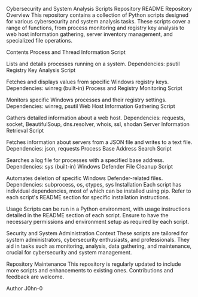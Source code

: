 Cybersecurity and System Analysis Scripts Repository README
Repository Overview
This repository contains a collection of Python scripts designed for various cybersecurity and system analysis tasks. These scripts cover a range of functions, from process monitoring and registry key analysis to web host information gathering, server inventory management, and specialized file operations.

Contents
Process and Thread Information Script

Lists and details processes running on a system.
Dependencies: psutil
Registry Key Analysis Script

Fetches and displays values from specific Windows registry keys.
Dependencies: winreg (built-in)
Process and Registry Monitoring Script

Monitors specific Windows processes and their registry settings.
Dependencies: winreg, psutil
Web Host Information Gathering Script

Gathers detailed information about a web host.
Dependencies: requests, socket, BeautifulSoup, dns.resolver, whois, ssl, shodan
Server Information Retrieval Script

Fetches information about servers from a JSON file and writes to a text file.
Dependencies: json, requests
Process Base Address Search Script

Searches a log file for processes with a specified base address.
Dependencies: sys (built-in)
Windows Defender File Cleanup Script

Automates deletion of specific Windows Defender-related files.
Dependencies: subprocess, os, ctypes, sys
Installation
Each script has individual dependencies, most of which can be installed using pip. Refer to each script's README section for specific installation instructions.

Usage
Scripts can be run in a Python environment, with usage instructions detailed in the README section of each script. Ensure to have the necessary permissions and environment setup as required by each script.

Security and System Administration Context
These scripts are tailored for system administrators, cybersecurity enthusiasts, and professionals. They aid in tasks such as monitoring, analysis, data gathering, and maintenance, crucial for cybersecurity and system management.

Repository Maintenance
This repository is regularly updated to include more scripts and enhancements to existing ones. Contributions and feedback are welcome.

Author
J0hn-0
